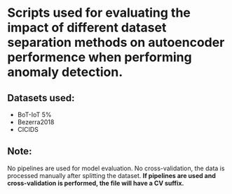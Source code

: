 # Scripts used for evaluating the impact of different dataset separation methods on autoencoder performence when performing anomaly detection.

## Datasets used:

* BoT-IoT 5%
* Bezerra2018
* CICIDS

## Note:

No pipelines are used for model evaluation. No cross-validation, the data is processed manually after splitting the dataset. **If pipelines are used and cross-validation is performed, the file will have a CV suffix.**

